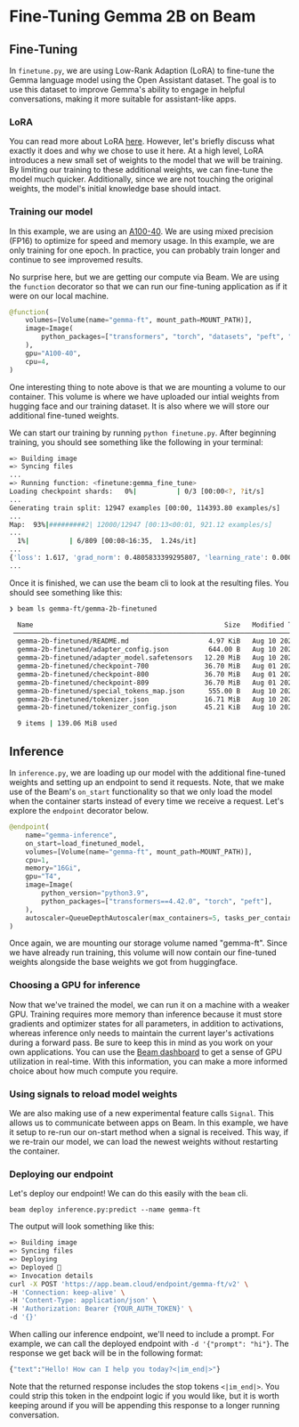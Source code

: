 # Fine-Tuning Gemma 2B on Beam

## Fine-Tuning
In `finetune.py`, we are using Low-Rank Adaption (LoRA) to fine-tune the Gemma language model using the Open Assistant dataset. The goal is to use this dataset to improve Gemma's ability to engage in helpful conversations, making it more suitable for assistant-like apps. 

### LoRA
You can read more about LoRA [here](https://arxiv.org/abs/2106.09685). However, let's briefly discuss what exactly it does and why we chose to use it here. At a high level, LoRA introduces a new small set of weights to the model that we will be training. By limiting our training to these additional weights, we can fine-tune the model much quicker. Additionally, since we are not touching the original weights, the model's initial knowledge base should intact. 

### Training our model
In this example, we are using an [A100-40](https://www.nvidia.com/en-us/data-center/a100/). We are using mixed precision (FP16) to optimize for speed and memory usage. In this example, we are only training for one epoch. In practice, you can probably train longer and continue to see improvemed results. 

No surprise here, but we are getting our compute via Beam. We are using the `function` decorator so that we can run our fine-tuning application as if it were on our local machine. 
```python
@function(
    volumes=[Volume(name="gemma-ft", mount_path=MOUNT_PATH)],
    image=Image(
        python_packages=["transformers", "torch", "datasets", "peft", "bitsandbytes"]
    ),
    gpu="A100-40",
    cpu=4,
)
```
One interesting thing to note above is that we are mounting a volume to our container. This volume is where we have uploaded our intial weights from hugging face and our training dataset. It is also where we will store our additional fine-tuned weights. 

We can start our training by running `python finetune.py`. After beginning training, you should see something like the following in your terminal: 
```bash
=> Building image 
=> Syncing files 
...
=> Running function: <finetune:gemma_fine_tune> 
Loading checkpoint shards:   0%|          | 0/3 [00:00<?, ?it/s]
...
Generating train split: 12947 examples [00:00, 114393.80 examples/s]
...
Map:  93%|#########2| 12000/12947 [00:13<00:01, 921.12 examples/s]
...
  1%|          | 6/809 [00:08<16:35,  1.24s/it]
...
{'loss': 1.617, 'grad_norm': 0.4805833399295807, 'learning_rate': 0.00019752781211372064, 'epoch': 0.01}
...
```

Once it is finished, we can use the beam cli to look at the resulting files. You should see something like this:
```bash
❯ beam ls gemma-ft/gemma-2b-finetuned

  Name                                                Size   Modified Time   IsDir
 ──────────────────────────────────────────────────────────────────────────────────
  gemma-2b-finetuned/README.md                    4.97 KiB   Aug 10 2024     No
  gemma-2b-finetuned/adapter_config.json          644.00 B   Aug 10 2024     No
  gemma-2b-finetuned/adapter_model.safetensors   12.20 MiB   Aug 10 2024     No
  gemma-2b-finetuned/checkpoint-700              36.70 MiB   Aug 01 2024     Yes
  gemma-2b-finetuned/checkpoint-800              36.70 MiB   Aug 01 2024     Yes
  gemma-2b-finetuned/checkpoint-809              36.70 MiB   Aug 01 2024     Yes
  gemma-2b-finetuned/special_tokens_map.json      555.00 B   Aug 10 2024     No
  gemma-2b-finetuned/tokenizer.json              16.71 MiB   Aug 10 2024     No
  gemma-2b-finetuned/tokenizer_config.json       45.21 KiB   Aug 10 2024     No

  9 items | 139.06 MiB used
```

## Inference
In `inference.py`, we are loading up our model with the additional fine-tuned weights and setting up an endpoint to send it requests. Note, that we make use of the Beam's `on_start` functionality so that we only load the model when the container starts instead of every time we receive a request. Let's explore the `endpoint` decorator below. 
```python
@endpoint(
    name="gemma-inference",
    on_start=load_finetuned_model,
    volumes=[Volume(name="gemma-ft", mount_path=MOUNT_PATH)],
    cpu=1,
    memory="16Gi",
    gpu="T4",
    image=Image(
        python_version="python3.9",
        python_packages=["transformers==4.42.0", "torch", "peft"],
    ),
    autoscaler=QueueDepthAutoscaler(max_containers=5, tasks_per_container=1),
)
```
Once again, we are mounting our storage volume named "gemma-ft". Since we have already run training, this volume will now contain our fine-tuned weights alongside the base weights we got from huggingface. 

### Choosing a GPU for inference
Now that we've trained the model, we can run it on a machine with a weaker GPU. Training requires more memory than inference because it must store gradients and optimizer states for all parameters, in addition to activations, whereas inference only needs to maintain the current layer's activations during a forward pass. Be sure to keep this in mind as you work on your own applications. You can use the [Beam dashboard](https://platform.beam.cloud/) to get a sense of GPU utilization in real-time. With this information, you can make a more informed choice about how much compute you require. 

### Using signals to reload model weights
We are also making use of a new experimental feature calls `Signal`. This allows us to communicate between apps on Beam. In this example, we have it setup to re-run our on-start method when a signal is received. This way, if we re-train our model, we can load the newest weights without restarting the container.  

### Deploying our endpoint
Let's deploy our endpoint! We can do this easily with the `beam` cli. 
```
beam deploy inference.py:predict --name gemma-ft
```
The output will look something like this: 
```bash
=> Building image
=> Syncing files 
=> Deploying 
=> Deployed 🎉 
=> Invocation details 
curl -X POST 'https://app.beam.cloud/endpoint/gemma-ft/v2' \
-H 'Connection: keep-alive' \
-H 'Content-Type: application/json' \
-H 'Authorization: Bearer {YOUR_AUTH_TOKEN}' \
-d '{}'
```
When calling our inference endpoint, we'll need to include a prompt. For example, we can call the deployed endpoint with `-d '{"prompt": "hi"}`. The response we get back will be in the following format: 
```bash
{"text":"Hello! How can I help you today?<|im_end|>"}
```
Note that the returned response includes the stop tokens `<|im_end|>`. You could strip this token in the endpoint logic if you would like, but it is worth keeping around if you will be appending this response to a longer running conversation. 
